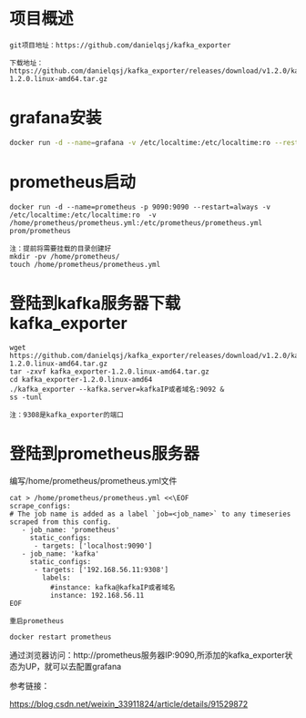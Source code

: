 # 项目概述
```
git项目地址：https://github.com/danielqsj/kafka_exporter

下载地址： https://github.com/danielqsj/kafka_exporter/releases/download/v1.2.0/kafka_exporter-1.2.0.linux-amd64.tar.gz

```

# grafana安装

```bash
docker run -d --name=grafana -v /etc/localtime:/etc/localtime:ro --restart=always -p 3000:3000 grafana/grafana
```

# prometheus启动

```
docker run -d --name=prometheus -p 9090:9090 --restart=always -v /etc/localtime:/etc/localtime:ro  -v /home/prometheus/prometheus.yml:/etc/prometheus/prometheus.yml  prom/prometheus

注：提前将需要挂载的目录创建好
mkdir -pv /home/prometheus/
touch /home/prometheus/prometheus.yml
```

# 登陆到kafka服务器下载kafka_exporter

```
wget https://github.com/danielqsj/kafka_exporter/releases/download/v1.2.0/kafka_exporter-1.2.0.linux-amd64.tar.gz
tar -zxvf kafka_exporter-1.2.0.linux-amd64.tar.gz 
cd kafka_exporter-1.2.0.linux-amd64
./kafka_exporter --kafka.server=kafkaIP或者域名:9092 &
ss -tunl

注：9308是kafka_exporter的端口
```

# 登陆到prometheus服务器

编写/home/prometheus/prometheus.yml文件

```
cat > /home/prometheus/prometheus.yml <<\EOF
scrape_configs:
# The job name is added as a label `job=<job_name>` to any timeseries scraped from this config.
   - job_name: 'prometheus'
     static_configs:
      - targets: ['localhost:9090']
   - job_name: 'kafka'
     static_configs:
      - targets: ['192.168.56.11:9308']
        labels:
          #instance: kafka@kafkaIP或者域名
          instance: 192.168.56.11
EOF

重启prometheus

docker restart prometheus
```

通过浏览器访问：http://prometheus服务器IP:9090,所添加的kafka_exporter状态为UP，就可以去配置grafana


参考链接：

https://blog.csdn.net/weixin_33911824/article/details/91529872


